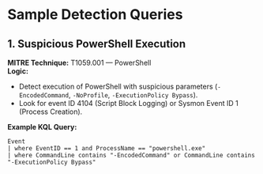 # Sample Detection Queries

## 1. Suspicious PowerShell Execution
**MITRE Technique:** T1059.001 — PowerShell  
**Logic:**
- Detect execution of PowerShell with suspicious parameters (`-EncodedCommand`, `-NoProfile`, `-ExecutionPolicy Bypass`).
- Look for event ID 4104 (Script Block Logging) or Sysmon Event ID 1 (Process Creation).

**Example KQL Query:**
```kql
Event
| where EventID == 1 and ProcessName == "powershell.exe"
| where CommandLine contains "-EncodedCommand" or CommandLine contains "-ExecutionPolicy Bypass"
